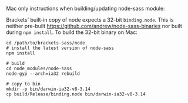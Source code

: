 Mac only instructions when building/updating node-sass module:

Brackets' built-in copy of node expects a 32-bit `binding.node`. This is
neither pre-built https://github.com/andrew/node-sass-binaries nor built
during `npm install`. To build the 32-bit binary on Mac:

```
cd /path/to/brackets-sass/node
# install the latest version of node-sass
npm install

# build
cd node_modules/node-sass
node-gyp --arch=ia32 rebuild

# copy to bin
mkdir -p bin/darwin-ia32-v8-3.14
cp build/Release/binding.node bin/darwin-ia32-v8-3.14

```